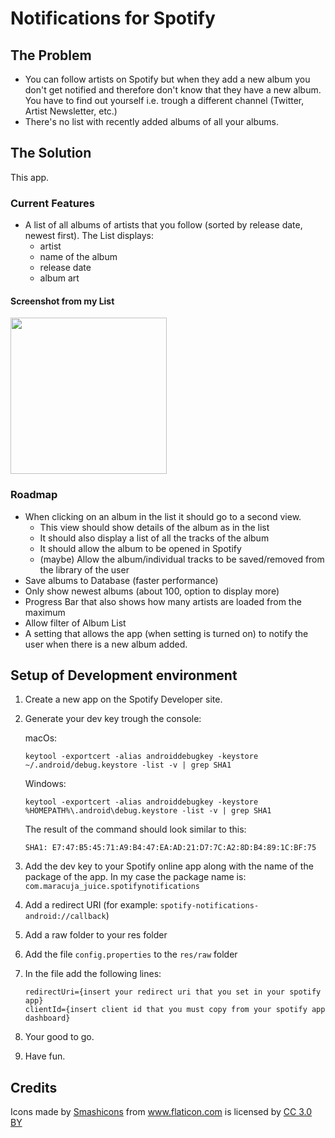 # Notifications for Spotify

## The Problem

- You can follow artists on Spotify but when they add a new album you don't get notified and therefore don't know that they have a new album. You have to find out yourself i.e. trough a different channel (Twitter, Artist Newsletter, etc.)
- There's no list with recently added albums of all your albums.

## The Solution

This app.

### Current Features

- A list of all albums of artists that you follow (sorted by release date, newest first). 
The List displays:
   - artist
   - name of the album
   - release date
   - album art
#### Screenshot from my List

   <img src="https://user-images.githubusercontent.com/16801528/37738471-6aeeba46-2d57-11e8-8df1-510ca47010a3.png" width="250">

### Roadmap
- When clicking on an album in the list it should go to a second view. 
    * This view should show details of the album as in the list
    * It should also display a list of all the tracks of the album
    * It should allow the album to be opened in Spotify
    * (maybe) Allow the album/individual tracks to be saved/removed from the library of the user
- Save albums to Database (faster performance)
- Only show newest albums (about 100, option to display more)
- Progress Bar that also shows how many artists are loaded from the maximum
- Allow filter of Album List
- A setting that allows the app (when setting is turned on) to notify the user when there is a new album added.
    

    
## Setup of Development environment

1. Create a new app on the Spotify Developer site. 
2. Generate your dev key trough the console:

    macOs:

    `keytool -exportcert -alias androiddebugkey -keystore ~/.android/debug.keystore -list -v | grep SHA1`

    Windows:

    `keytool -exportcert -alias androiddebugkey -keystore %HOMEPATH%\.android\debug.keystore -list -v | grep SHA1`

    The result of the command should look similar to this:

    `SHA1: E7:47:B5:45:71:A9:B4:47:EA:AD:21:D7:7C:A2:8D:B4:89:1C:BF:75`

3. Add the dev key to your Spotify online app along with the name of the package of the app.
In my case the package name is: `com.maracuja_juice.spotifynotifications`

4. Add a redirect URI
(for example: `spotify-notifications-android://callback`)

5. Add a raw folder to your res folder
6. Add the file `config.properties` to the `res/raw` folder
7. In the file add the following lines:
    ```
   redirectUri={insert your redirect uri that you set in your spotify app}
   clientId={insert client id that you must copy from your spotify app dashboard}
    ```

8. Your good to go.
9. Have fun.

## Credits

<div>Icons made by <a href="https://www.flaticon.com/authors/smashicons" title="Smashicons">Smashicons</a> from <a href="https://www.flaticon.com/" title="Flaticon">www.flaticon.com</a> is licensed by <a href="http://creativecommons.org/licenses/by/3.0/" title="Creative Commons BY 3.0" target="_blank">CC 3.0 BY</a></div>